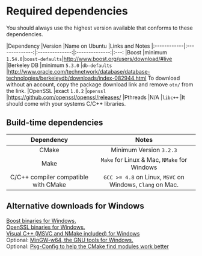 Required dependencies
======
You should always use the highest version available that conforms to these dependencies.

|Dependency   |Version         |Name on Ubuntu  |Links and Notes
|:------------|:--------------:|:--------------:|:--------------:|:---:
|Boost        |minimum `1.54.0`|`boost-defaults`|http://www.boost.org/users/download/#live
|Berkeley DB  |minimum `5.3.0` |`db-defaults`   |http://www.oracle.com/technetwork/database/database-technologies/berkeleydb/downloads/index-082944.html To download without an account, copy the package download link and remove `otn/` from the link.
|OpenSSL      |exact `1.0.2`   |`openssl`       |https://github.com/openssl/openssl/releases/
|Pthreads     |N/A             |`libc++`        |It should come with your systems C/C++ libraries.

Build-time dependencies
---
Dependency                                    |Notes
:--------------------------------------------:|:---:
CMake                                         |Minimum Version `3.2.3`
Make                                          |`Make` for Linux & Mac, `NMake` for Windows
C/C++ compiler compatible with CMake          |`GCC >= 4.8` on Linux, `MSVC` on Windows, `Clang` on Mac.


Alternative downloads for Windows
---
[Boost binaries for Windows.](https://sourceforge.net/projects/boost/files/boost-binaries/)  
[OpenSSL binaries for Windows.](https://slproweb.com/products/Win32OpenSSL.html)  
[Visual C++ (MSVC and NMake included) for Windows](https://blogs.msdn.microsoft.com/vcblog/2017/03/07/msvc-the-best-choice-for-windows/)  
Optional: [MinGW-w64, the GNU tools for Windows.](http://mingw-w64.org)   
Optional: [Pkg-Config to help the CMake find modules work better](https://www.freedesktop.org/wiki/Software/pkg-config/)
